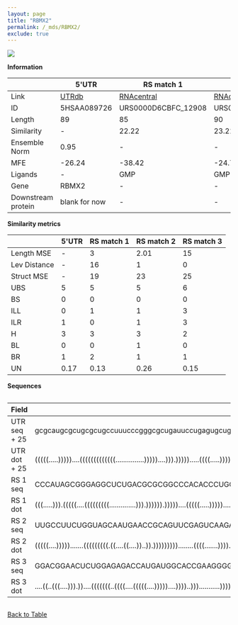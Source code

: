 ```yaml
---
layout: page
title: "RBMX2"
permalink: /_mds/RBMX2/
exclude: true
---
```




![](../../alns_9.28.22/aln_5HSAA089726_0.982.png?raw=true)


**Information**

| | 5'UTR       | RS match 1   | RS match 2  | RS match 3 |
| ---- | ----------- | ----------- | ----------- | ----------- |
| Link | <a href="http://utrdb.ba.itb.cnr.it/getutr/5HSAA089726/1" target="_blank" rel="noopener noreferrer">UTRdb</a>   | <a href="https://rnacentral.org/rna/URS0000D6CBFC/12908" target="_blank" rel="noopener noreferrer">RNAcentral</a>     |<a href="https://rnacentral.org/rna/URS0000D69B19/12908" target="_blank" rel="noopener noreferrer">RNAcentral</a>  | <a href="https://rnacentral.org/rna/URS0000C756B2/1777878" target="_blank" rel="noopener noreferrer">RNAcentral</a>   |
| ID | 5HSAA089726     | URS0000D6CBFC_12908     | URS0000D69B19_12908     | URS0000C756B2_1777878     |
| Length | 89     |  85    | 90   |  89    |
| Similarity | - | 22.22 | 23.21 | 25.08 |
| Ensemble Norm | 0.95 | - | - | - |
| MFE | -26.24 | -38.42 | -24.71 | -17.81 |
| Ligands | - | GMP | GMP | glycine |
| Gene | RBMX2 | - | - | - |
| Downstream protein | blank for now    |    -    | -  | - |


**Similarity metrics**

| | 5'UTR       | RS match 1   | RS match 2  | RS match 3 |
| ---- | ----------- | ----------- | ----------- | ----------- |
| Length MSE | - | 3 | 2.01 | 15 |
| Lev Distance | - | 16 | 1 | 0 |
| Struct MSE | - | 19 | 23 | 25 |
| UBS| 5 | 5 | 5 | 6 |
| BS | 0 | 0 | 0 | 0 |
| ILL | 0 | 1 | 1 | 3 |
| ILR | 1 | 0 | 1 | 3 |
| H | 3 | 3 | 3 | 2 |
| BL | 0 | 0 | 1 | 0 |
| BR | 1 | 2 | 1 | 1 |
| UN | 0.17 | 0.13 | 0.26 | 0.15 |

**Sequences**


<div style="overflow-x:auto;">

<table>
<colgroup>
<col width="30%" />
<col width="70%" />
</colgroup>
<thead>
<tr class="header">
<th>Field</th>
<th>Description</th>
</tr>
</thead>
<tbody>
<tr>
<td markdown="span">UTR seq + 25 </td>
<td markdown="span"> gcgcaugcgcugcgcugccuuucccgggcgcugauuccugagugcugagcgcgaacccgaggagATGAACCCTTTAACTAAGGTGAAGC </td>
</tr>
<tr>
<td markdown="span">UTR dot + 25  </td>
<td markdown="span"> (((((.....)))))....(((((((((((((...............)))))....))).))))).....((((.....))))......
</td>
</tr>


<tr>
<td markdown="span">RS 1 seq </td>
<td markdown="span"> CCCAUAGCGGGAGGCUCUGACGCGCGGCCCACACCCUGGCCGCCGGGACCGCGCCGAGCCACUGGCGGGACCGACCCGCGACGCG
</td>
</tr>


<tr>
<td markdown="span">RS 1 dot </td>
<td markdown="span"> (((.....))).(((((....(((((((((..............))).)))))).)))))....(((((.....)))))......
</td>
</tr>


<tr>
<td markdown="span">RS 2 seq </td>
<td markdown="span"> UUGCCUUCUGGUAGCAAUGAACCGCAGUUCGAGUCAAGAGCGGUCACCUAGAACUGCGGGGAGCGAGUGGUGAGACCGACCAGAAAAGUG
</td>
</tr>


<tr>
<td markdown="span">RS 2 dot </td>
<td markdown="span"> (((((....))))).......(((((((((.((....((....))..)).)))))))))........((((.......))))........
</td>
</tr>


<tr>
<td markdown="span">RS 3 seq </td>
<td markdown="span"> GGACGGAACUCUGGAGAGACCAUGAUGGCACCGAAGGGGCAAGGCGGGAAACUGCUCAAACUCUCAGGUAAAAGGACAGAGCUAAGGAU
</td>
</tr>


<tr>
<td markdown="span">RS 3 dot </td>
<td markdown="span"> ....((..(((....))).))....(((((((..((((....(((((....)))))....))))..)))...........)))).....
</td>
</tr>

</tbody>
</table>


</div>


[Back to Table](../../display)

